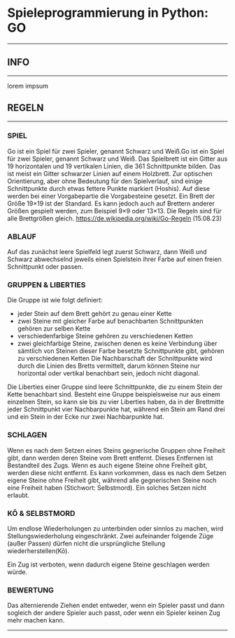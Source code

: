 # Spieleprogrammierung in Python: GO
___
## INFO
___
lorem impsum
## REGELN
___
### SPIEL
Go ist ein Spiel für zwei Spieler, genannt Schwarz und Weiß.Go ist ein Spiel für zwei Spieler, genannt Schwarz und Weiß.
Das Spielbrett ist ein Gitter aus 19 horizontalen und 19 vertikalen Linien, die 361 Schnittpunkte bilden. Das ist meist
ein Gitter schwarzer Linien auf einem Holzbrett. Zur optischen Orientierung, aber ohne Bedeutung für den Spielverlauf,
sind einige Schnittpunkte durch etwas fettere Punkte markiert (Hoshis). Auf diese werden bei einer Vorgabepartie die
Vorgabesteine gesetzt. Ein Brett der Größe 19×19 ist der Standard. Es kann jedoch auch auf Brettern anderer Größen
gespielt werden, zum Beispiel 9×9 oder 13×13. Die Regeln sind für alle Brettgrößen gleich.
https://de.wikipedia.org/wiki/Go-Regeln (15.08.23)

### ABLAUF
Auf das zunächst leere Spielfeld legt zuerst Schwarz, dann Weiß und Schwarz abwechselnd jeweils einen Spielstein ihrer
Farbe auf einen freien Schnittpunkt oder passen.

### GRUPPEN & LIBERTIES
Die Gruppe ist wie folgt definiert:
- jeder Stein auf dem Brett gehört zu genau einer Kette
- zwei Steine mit gleicher Farbe auf benachbarten Schnittpunkten gehören zur selben Kette
- verschiedenfarbige Steine gehören zu verschiedenen Ketten
- zwei gleichfarbige Steine, zwischen denen es keine Verbindung über sämtlich von Steinen dieser Farbe besetzte
  Schnittpunkte gibt, gehören zu verschiedenen Ketten
Die Nachbarschaft der Schnittpunkte wird durch die Linien des Bretts vermittelt, darum können Steine nur horizontal oder
vertikal benachbart sein, jedoch nicht diagonal.

Die Liberties einer Gruppe sind leere Schnittpunkte, die zu einem Stein der Kette benachbart sind. Besteht eine Gruppe
beispielsweise nur aus einem einzelnen Stein, so kann sie bis zu vier Liberties haben, da in der Brettmitte jeder 
Schnittpunkt vier Nachbarpunkte hat, während ein Stein am Rand drei und ein Stein in der Ecke nur zwei Nachbarpunkte
hat.

### SCHLAGEN
Wenn es nach dem Setzen eines Steins gegnerische Gruppen ohne Freiheit gibt, dann werden deren Steine vom Brett
entfernt. Dieses Entfernen ist Bestandteil des Zugs. Wenn es auch eigene Steine ohne Freiheit gibt, werden diese nicht
entfernt. Es kann vorkommen, dass es nach dem Setzen eigene Steine ohne Freiheit gibt, während alle gegnerischen Steine
noch eine Freiheit haben (Stichwort: Selbstmord). Ein solches Setzen nicht erlaubt.

### KŌ & SELBSTMORD
Um endlose Wiederholungen zu unterbinden oder sinnlos zu machen, wird Stellungswiederholung eingeschränkt. Zwei 
aufeinander folgende Züge (außer Passen) dürfen nicht die ursprüngliche Stellung wiederherstellen(Kō).

Ein Zug ist verboten, wenn dadurch eigene Steine geschlagen werden würde.

### BEWERTUNG
Das alternierende Ziehen endet entweder, wenn ein Spieler passt und dann sogleich der andere Spieler auch passt, oder
wenn ein Spieler keinen Zug mehr machen kann.

___
